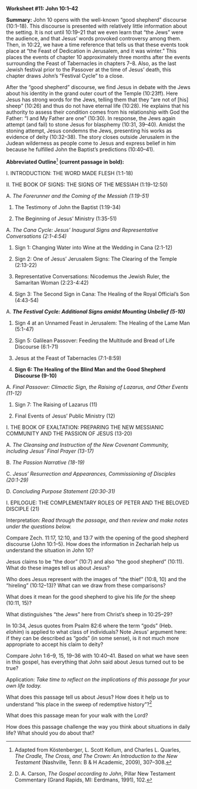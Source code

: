 **Worksheet \#11: John 10:1–42**

**Summary:** John 10 opens with the well-known “good shepherd” discourse (10:1–18). This discourse is presented with relatively little information about the setting. It is not until 10:19–21 that we even learn that “the Jews” were the audience, and that Jesus’ words provoked controversy among them. Then, in 10:22, we have a time reference that tells us that these events took place at “the Feast of Dedication in Jerusalem, and it was winter.” This places the events of chapter 10 approximately three months after the events surrounding the Feast of Tabernacles in chapters 7–8. Also, as the last Jewish festival prior to the Passover at the time of Jesus’ death, this chapter draws John’s “Festival Cycle” to a close.

After the “good shepherd” discourse, we find Jesus in debate with the Jews about his identity in the grand outer court of the Temple (10:23ff). Here Jesus has strong words for the Jews, telling them that they “are not of [his] sheep” (10:26) and thus do not have eternal life (10:28). He explains that his authority to assess their condition comes from his relationship with God the Father: “I and My Father are one” (10:30). In response, the Jews again attempt (and fail) to stone Jesus for blasphemy (10:31, 39–40). Amidst the stoning attempt, Jesus condemns the Jews, presenting his works as evidence of deity (10:32–38). The story closes outside Jerusalem in the Judean wilderness as people come to Jesus and express belief in him because he fulfilled John the Baptist’s predictions (10:40–41).

**Abbreviated Outline**[^1] **(current passage in bold):**

I.  INTRODUCTION: THE WORD MADE FLESH (1:1-18)

II. THE BOOK OF SIGNS: THE SIGNS OF THE MESSIAH (1:19-12:50)

<!-- -->

A.  *The Forerunner and the Coming of the Messiah (1:19-51)*

<!-- -->

1.  The Testimony of John the Baptist (1:19-34)

2.  The Beginning of Jesus’ Ministry (1:35-51)

<!-- -->

A.  *The Cana Cycle: Jesus’ Inaugural Signs and Representative Conversations (2:1-4:54)*

<!-- -->

1.  Sign 1: Changing Water into Wine at the Wedding in Cana (2:1-12)

2.  Sign 2: One of Jesus’ Jerusalem Signs: The Clearing of the Temple (2:13-22)

3.  Representative Conversations: Nicodemus the Jewish Ruler, the Samaritan Woman (2:23-4:42)

4.  Sign 3: The Second Sign in Cana: The Healing of the Royal Official’s Son (4:43-54)

<!-- -->

A.  ***The Festival Cycle: Additional Signs amidst Mounting Unbelief (5-10)***

<!-- -->

1.  Sign 4 at an Unnamed Feast in Jerusalem: The Healing of the Lame Man (5:1-47)

2.  Sign 5: Galilean Passover: Feeding the Multitude and Bread of Life Discourse (6:1-71)

3.  Jesus at the Feast of Tabernacles (7:1-8:59)

4.  **Sign 6: The Healing of the Blind Man and the Good Shepherd Discourse (9-10)**

<!-- -->

A.  *Final Passover: Climactic Sign, the Raising of Lazarus, and Other Events (11-12)*

<!-- -->

1.  Sign 7: The Raising of Lazarus (11)

2.  Final Events of Jesus’ Public Ministry (12)

<!-- -->

I.  THE BOOK OF EXALTATION: PREPARING THE NEW MESSIANIC COMMUNITY AND THE PASSION OF JESUS (13-20)

<!-- -->

A.  *The Cleansing and Instruction of the New Covenant Community, including Jesus’ Final Prayer (13-17)*

B.  *The Passion Narrative (18-19)*

C.  *Jesus’ Resurrection and Appearances, Commissioning of Disciples (20:1-29)*

D.  *Concluding Purpose Statement (20:30-31)*

<!-- -->

I.  EPILOGUE: THE COMPLEMENTARY ROLES OF PETER AND THE BELOVED DISCIPLE (21)

Interpretation: *Read through the passage, and then review and make notes under the questions below.*

Compare Zech. 11:17, 12:10, and 13:7 with the opening of the good shepherd discourse (John 10:1–5). How does the information in Zechariah help us understand the situation in John 10?

Jesus claims to be “the door” (10:7) and also “the good shepherd” (10:11). What do these images tell us about Jesus?

Who does Jesus represent with the images of “the thief” (10:8, 10) and the “hireling” (10:12–13)? What can we draw from these comparisons?

What does it mean for the good shepherd to give his life *for* the sheep (10:11, 15)?

What distinguishes “the Jews” here from Christ’s sheep in 10:25–29?

In 10:34, Jesus quotes from Psalm 82:6 where the term “gods” (Heb. *elohim*) is applied to what class of individuals? Note Jesus’ argument here: if they can be described as “gods” (in some sense), is it not much more appropriate to accept his claim to deity?

Compare John 1:6–9, 15, 19–36 with 10:40–41. Based on what we have seen in this gospel, has everything that John said about Jesus turned out to be true?

Application: *Take time to reflect on the implications of this passage for your own life today.*

What does this passage tell us about Jesus? How does it help us to understand “his place in the sweep of redemptive history”?[^2]

What does this passage mean for your walk with the Lord?

How does this passage challenge the way you think about situations in daily life? What should you do about that?

[^1]: Adapted from Köstenberger, L. Scott Kellum, and Charles L. Quarles, *The Cradle, The Cross, and The Crown: An Introduction to the New Testament* (Nashville, Tenn: B & H Academic, 2009), 307–308.

[^2]: D. A. Carson, *The Gospel according to John*, Pillar New Testament Commentary (Grand Rapids, MI: Eerdmans, 1991), 102.
